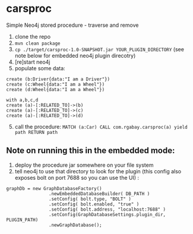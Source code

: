 # carsproc
Simple Neo4j stored procedure - traverse and remove

1. clone the repo
2. `mvn clean package`
3. `cp ./target/carsproc-1.0-SNAPSHOT.jar YOUR_PLUGIN_DIRECTORY` (see note below for embedded neo4j plugin direcotry)
4. [re]start neo4j
5. populate some data: 
```create (a:Car{data:"I am a Car"})
create (b:Driver{data:"I am a Driver"})
create (c:Wheel{data:"I am a Wheel"})
create (d:Wheel{data:"I am a Wheel"})

with a,b,c,d
create (a)-[:RELATED_TO]->(b)
create (a)-[:RELATED_TO]->(c)
create (a)-[:RELATED_TO]->(d)
```

5. call the procedure: `MATCH (a:Car) CALL com.rgabay.carsproc(a) yield path RETURN path`

## Note on running this in the embedded mode:
1. deploy the procedure jar somewhere on your file system
2. tell neo4j to use that directory to look for the plugin (this config also exposes bolt on port 7688 so you can use the UI) :
```
graphDb = new GraphDatabaseFactory()
                .newEmbeddedDatabaseBuilder( DB_PATH )
                .setConfig( bolt.type, "BOLT" )
                .setConfig( bolt.enabled, "true" )
                .setConfig( bolt.address, "localhost:7688" )
                .setConfig(GraphDatabaseSettings.plugin_dir, PLUGIN_PATH)
                .newGraphDatabase();
```                
